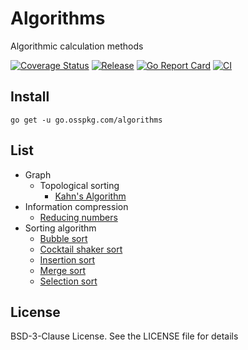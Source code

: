 # Algorithms

Algorithmic calculation methods

[![Coverage Status](https://coveralls.io/repos/github/osspkg/go-algorithms/badge.svg?branch=master)](https://coveralls.io/github/osspkg/go-algorithms?branch=master)
[![Release](https://img.shields.io/github/release/osspkg/go-algorithms.svg?style=flat-square)](https://github.com/osspkg/go-algorithms/releases/latest)
[![Go Report Card](https://goreportcard.com/badge/github.com/osspkg/go-algorithms)](https://goreportcard.com/report/github.com/osspkg/go-algorithms)
[![CI](https://github.com/osspkg/go-algorithms/actions/workflows/ci.yml/badge.svg)](https://github.com/osspkg/go-algorithms/actions/workflows/ci.yml)

## Install

```shell
go get -u go.osspkg.com/algorithms
```

## List

- Graph
  - Topological sorting
    - [Kahn's Algorithm](graph/kahn/type.go)
- Information compression
  - [Reducing numbers](shorten/shorten.go)
- Sorting algorithm
  - [Bubble sort](sorts/bubble.go)
  - [Cocktail shaker sort](sorts/cocktail.go)
  - [Insertion sort](sorts/insertion.go)
  - [Merge sort](sorts/merge.go)
  - [Selection sort](sorts/selection.go)

## License

BSD-3-Clause License. See the LICENSE file for details
